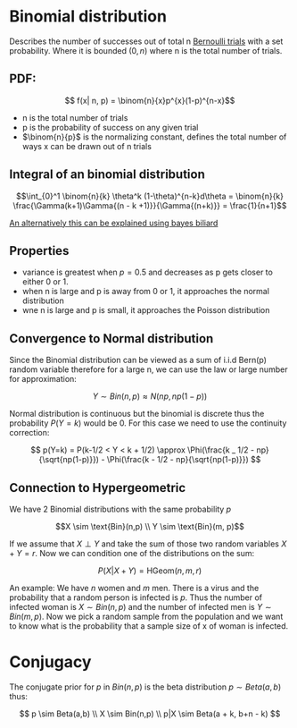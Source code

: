 # Binomial distribution

Describes the number of successes out of total n [Bernoulli trials](bernouli_distributioin.md) with a set probability. Where it is bounded $(0,n)$ where n is the total number of trials.

## PDF:

$$ f(x| n, p) = \binom{n}{x}p^{x}(1-p)^{n-x}$$
* n is the total number of trials
* p is the probability of success on any given trial
* $\binom{n}{p}$ is the normalizing constant, defines the total number of ways x can be drawn out of n trials 


## Integral of an binomial distribution

$$\int_{0}^1  \binom{n}{k} \theta^k (1-\theta)^{n-k}d\theta = \binom{n}{k} \frac{\Gamma(k+1)\Gamma{(n - k +1)}}{\Gamma{(n+k)}}  = \frac{1}{n+1}$$

[An alternatively this can be explained using bayes biliard](bayes_biliard.md)

## Properties 
* variance is greatest when $p=0.5$ and decreases as p gets closer to either 0 or 1.
* when n is large and p is away from 0 or 1, it approaches the normal distribution 
* wne n is large and p is small, it approaches the Poisson distribution

## Convergence to Normal distribution

Since the Binomial distribution can be viewed as a sum of i.i.d Bern(p) random variable therefore for a large n, we can use the law or large number for approximation:

$$ Y \sim Bin(n,p) \approx  N(np, np(1-p))$$

Normal distribution is continuous but the binomial is discrete thus the probability $P(Y=k)$ would be 0. For this case we need to use the continuity correction:

$$ p(Y=k) = P(k-1/2 < Y < k + 1/2) \approx \Phi(\frac{k _ 1/2 - np}{\sqrt{np(1-p)}}) - \Phi(\frac{k - 1/2 - np}{\sqrt{np(1-p)}}) $$


## Connection to Hypergeometric

We have 2 Binomial distributions with the same probability $p$

$$X \sim \text{Bin}(n,p) \\
Y \sim \text{Bin}(m, p)$$

If we assume that $X \perp Y$ and take the sum of those two random variables $X + Y = r$. Now we can condition one of the distributions on the sum:

$$P(X|X+Y) = \text{HGeom}(n,m,r) $$

An example:
We have $n$ women and $m$ men. There is a virus and the probability that a random person is infected is $p$. Thus the number of infected woman is $X\sim Bin(n,p)$ and the number of infected men is $Y\sim Bin(m,p)$. Now we pick a random sample from the population and we want to know what is the probability that a sample size of x of woman is infected.


# Conjugacy
The conjugate prior for $p$ in $Bin(n,p)$ is the beta distribution $p \sim Beta(a,b)$ thus:

$$
p \sim Beta(a,b) \\
X \sim Bin(n,p) \\
p|X \sim Beta(a + k, b+n - k)
$$